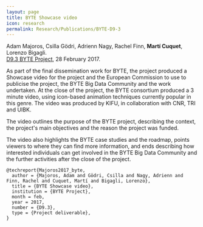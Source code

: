 ```yaml
---
layout: page
title: BYTE Showcase video
icon: research
permalink: Research/Publications/BYTE-D9-3
---
```


Adam Majoros, Csilla Gödri, Adrienn Nagy, Rachel Finn, **Martí Cuquet**, Lorenzo Bigagli.  
[D9.3 BYTE Project](http://byte-project.eu/research), 28 February 2017.

As part of the final dissemination work for BYTE, the project produced a
Showcase video for the project and the European Commission to use to publicise
the project, the BYTE Big Data Community and the work undertaken. At the close
of the project, the BYTE consortium produced a 3 minute video, using
icon-based animation techniques currently popular in this genre. The video was
produced by KIFU, in collaboration with CNR, TRI and UIBK.

The video outlines the purpose of the BYTE project, describing the context,
the project's main objectives and the reason the project was funded.

The video also highlights the BYTE case studies and the roadmap, points
viewers to where they can find more information, and ends describing how
interested individuals can get involved in the BYTE Big Data Community and the
further activities after the close of the project.

~~~
@techreport{Majoros2017_byte,
  author = {Majoros, Adam and Gödri, Csilla and Nagy, Adrienn and Finn, Rachel and Cuquet, Martí and Bigagli, Lorenzo},
  title = {BYTE Showcase video},
  institution = {BYTE Project},
  month = feb,
  year = 2017,
  number = {D9.3},
  type = {Project deliverable},
}
~~~

